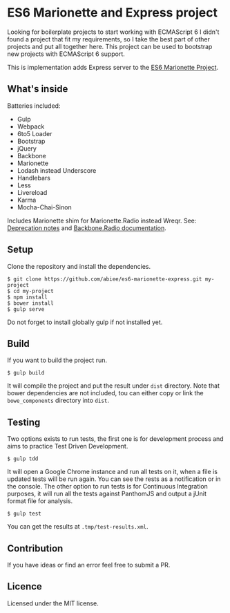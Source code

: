 ES6 Marionette and Express project
==================================
Looking for boilerplate projects to start working with ECMAScript 6 I didn't found a project that fit my requirements, so I take the best part of other projects and put all together here. This project can be used to bootstrap new projects with ECMAScript 6 support.

This is implementation adds Express server to the [ES6 Marionette Project](https://github.com/abiee/es6-marionette).

What's inside
----------------
Batteries included:
 - Gulp
 - Webpack
 - 6to5 Loader
 - Bootstrap
 - jQuery
 - Backbone
 - Marionette
 - Lodash instead Underscore
 - Handlebars
 - Less
 - Livereload
 - Karma
 - Mocha-Chai-Sinon

Includes Marionette shim for Marionette.Radio instead Wreqr. See: [Deprecation notes](http://marionettejs.com/docs/v2.3.1/marionette.application.html#the-application-channel) and [Backbone.Radio documentation](https://github.com/marionettejs/backbone.radio#using-with-marionette).

Setup
-----
Clone the repository and install the dependencies.

    $ git clone https://github.com/abiee/es6-marionette-express.git my-project
    $ cd my-project
    $ npm install
    $ bower install
    $ gulp serve

Do not forget to install globally gulp if not installed yet.

Build
------
If you want to build the project run.

    $ gulp build

It will compile the project and put the result under `dist` directory. Note that bower dependencies are not included, tou can either copy or link the `bowe_components` directory into `dist`.

Testing
---------
Two options exists to run tests, the first one is for development process and aims to practice Test Driven Development.

    $ gulp tdd

It will open a Google Chrome instance and run all tests on it, when a file is updated tests will be run again. You can see the rests as a notification or in the console.
The other option to run tests is for Continuous Integration purposes, it will run all the tests against PanthomJS and output a jUnit format file for analysis.
    
    $ gulp test

You can get the results at `.tmp/test-results.xml`.

Contribution
---------------
If you have ideas or find an error feel free to submit a PR.

Licence
-------
Licensed under the MIT license.

